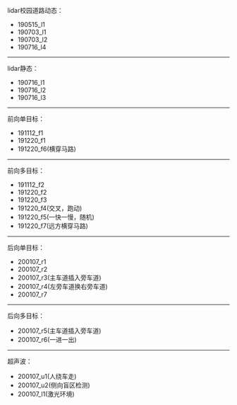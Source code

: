 lidar校园道路动态：
- 190515_l1
- 190703_l1
- 190703_l2
- 190716_l4
---
lidar静态：
- 190716_l1
- 190716_l2
- 190716_l3
---
前向单目标：  
- 191112_f1
- 191220_f1
- 191220_f6(横穿马路)
---
前向多目标：
- 191112_f2
- 191220_f2
- 191220_f3
- 191220_f4(交叉，跑动)
- 191220_f5(一快一慢，随机)
- 191220_f7(远方横穿马路)
---
后向单目标：
- 200107_r1
- 200107_r2
- 200107_r3(主车道插入旁车道)
- 200107_r4(左旁车道换右旁车道)
- 200107_r7
---
后向多目标：
- 200107_r5(主车道插入旁车道)
- 200107_r6(一进一出)
---
超声波：
- 200107_u1(人绕车走)
- 200107_u2(侧向盲区检测)
- 200107_l1(激光环境)